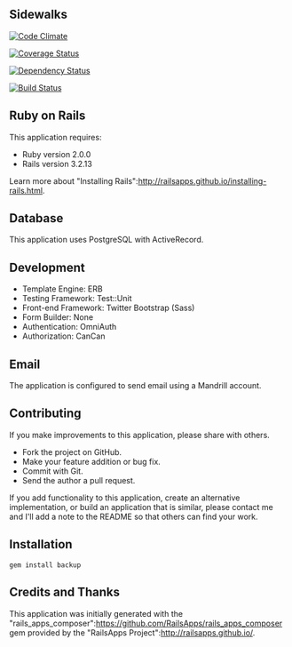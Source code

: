 ## Sidewalks

[![Code Climate](https://codeclimate.com/github/ajsharma/sidewalks.png)](https://codeclimate.com/github/ajsharma/sidewalks)

[![Coverage Status](https://coveralls.io/repos/ajsharma/sidewalks/badge.png?branch=master)](https://coveralls.io/r/ajsharma/sidewalks?branch=master)

[![Dependency Status](https://gemnasium.com/ajsharma/sidewalks.png)](https://gemnasium.com/ajsharma/sidewalks)

[![Build Status](https://travis-ci.org/ajsharma/sidewalks.png?branch=master)](https://travis-ci.org/ajsharma/sidewalks)

## Ruby on Rails

This application requires:

* Ruby version 2.0.0
* Rails version 3.2.13

Learn more about "Installing Rails":http://railsapps.github.io/installing-rails.html.

## Database

This application uses PostgreSQL with ActiveRecord.

## Development

* Template Engine: ERB
* Testing Framework: Test::Unit
* Front-end Framework: Twitter Bootstrap (Sass)
* Form Builder: None
* Authentication: OmniAuth
* Authorization: CanCan

## Email

The application is configured to send email using a Mandrill account.

## Contributing

If you make improvements to this application, please share with others.

* Fork the project on GitHub.
* Make your feature addition or bug fix.
* Commit with Git.
* Send the author a pull request.

If you add functionality to this application, create an alternative implementation, or build an application that is similar, please contact me and I'll add a note to the README so that others can find your work.

## Installation

`gem install backup`

## Credits and Thanks
This application was initially generated with the "rails_apps_composer":https://github.com/RailsApps/rails_apps_composer gem provided by the "RailsApps Project":http://railsapps.github.io/.
